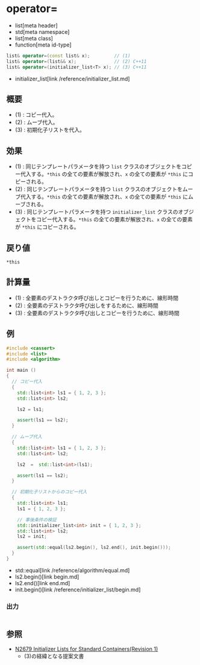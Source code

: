 # operator=
* list[meta header]
* std[meta namespace]
* list[meta class]
* function[meta id-type]

```cpp
list& operator=(const list& x);         // (1)
list& operator=(list&& x);              // (2) C++11
list& operator=(initializer_list<T> x); // (3) C++11
```
* initializer_list[link /reference/initializer_list.md]

## 概要
- (1) : コピー代入。
- (2) : ムーブ代入。
- (3) : 初期化子リストを代入。


## 効果
- (1) : 同じテンプレートパラメータを持つ `list` クラスのオブジェクトをコピー代入する。`*this` の全ての要素が解放され、`x` の全ての要素が `*this` にコピーされる。
- (2) : 同じテンプレートパラメータを持つ `list` クラスのオブジェクトをムーブ代入する。`*this` の全ての要素が解放され、`x` の全ての要素が `*this` にムーブされる。
- (3) : 同じテンプレートパラメータを持つ `initializer_list` クラスのオブジェクトをコピー代入する。`*this` の全ての要素が解放され、`x` の全ての要素が `*this` にコピーされる。


## 戻り値
`*this`


## 計算量
- (1) : 全要素のデストラクタ呼び出しとコピーを行うために、線形時間
- (2) : 全要素のデストラクタ呼び出しをするために、線形時間
- (3) : 全要素のデストラクタ呼び出しとコピーを行うために、線形時間


## 例
```cpp example
#include <cassert>
#include <list>
#include <algorithm>

int main ()
{
  // コピー代入
  {
    std::list<int> ls1 = { 1, 2, 3 };
    std::list<int> ls2;

    ls2 = ls1;

    assert(ls1 == ls2);
  }

  // ムーブ代入
  {
    std::list<int> ls1 = { 1, 2, 3 };
    std::list<int> ls2;

    ls2  =  std::list<int>(ls1);

    assert(ls1 == ls2);
  }

  // 初期化子リストからのコピー代入
  {
    std::list<int> ls1;
    ls1 = { 1, 2, 3 };

    // 事後条件の検証
    std::initializer_list<int> init = { 1, 2, 3 };
    std::list<int> ls2;
    ls2 = init;

    assert(std::equal(ls2.begin(), ls2.end(), init.begin()));
  }
}
```
* std::equal[link /reference/algorithm/equal.md]
* ls2.begin()[link begin.md]
* ls2.end()[link end.md]
* init.begin()[link /reference/initializer_list/begin.md]

### 出力
```
```

## 参照
- [N2679 Initializer Lists for Standard Containers(Revision 1)](http://www.open-std.org/jtc1/sc22/wg21/docs/papers/2008/n2679.pdf)
    - (3)の経緯となる提案文書
